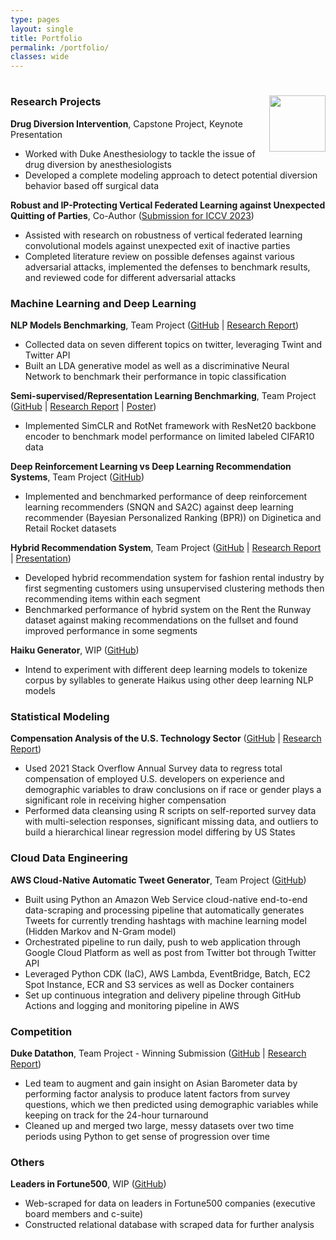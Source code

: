 ```yaml
---
type: pages
layout: single
title: Portfolio
permalink: /portfolio/
classes: wide
---
```

#  <img width=90 align="right" src="https://upload.wikimedia.org/wikipedia/commons/thumb/e/e6/Duke_University_logo.svg/1024px-Duke_University_logo.svg.png">

### Research Projects
**Drug Diversion Intervention**, Capstone Project, Keynote Presentation
- Worked with Duke Anesthesiology to tackle the issue of drug diversion by anesthesiologists
- Developed a complete modeling approach to detect potential diversion behavior based off surgical data

**Robust and IP-Protecting Vertical Federated Learning against Unexpected Quitting of Parties**, Co-Author ([Submission for ICCV 2023]())
- Assisted with research on robustness of vertical federated learning convolutional models against unexpected exit of inactive parties
- Completed literature review on possible defenses against various adversarial attacks, implemented the defenses to benchmark results, and reviewed code for different adversarial attacks

### Machine Learning and Deep Learning

**NLP Models Benchmarking**, Team Project ([GitHub](https://github.com/dai-anna/Duke-NLP-FinalProject) | [Research Report](https://github.com/dai-anna/Duke-NLP-FinalProject/blob/main/report/report_submission_flat.pdf))
- Collected data on seven different topics on twitter, leveraging Twint and Twitter API
- Built an LDA generative model as well as a discriminative Neural Network to benchmark their performance in topic classification

**Semi-supervised/Representation Learning Benchmarking**, Team Project ([GitHub](https://github.com/dai-anna/SemiSupervisedBenchmarking) | [Research Report](https://github.com/dai-anna/SemiSupervisedBenchmarking/blob/main/report/ECE661_Final_Project.pdf) | [Poster](https://github.com/dai-anna/SemiSupervisedBenchmarking/blob/main/poster/ECE661%20Poster_RepLearning.pdf))
- Implemented SimCLR and RotNet framework with ResNet20 backbone encoder to benchmark model performance on limited labeled CIFAR10 data

**Deep Reinforcement Learning vs Deep Learning Recommendation Systems**, Team Project ([GitHub](https://github.com/dai-anna/DRLvsDLrecommenders))
- Implemented and benchmarked performance of deep reinforcement learning recommenders (SNQN and SA2C) against deep learning recommender (Bayesian Personalized Ranking (BPR)) on Diginetica and Retail Rocket datasets

**Hybrid Recommendation System**, Team Project ([GitHub](https://github.com/dai-anna/RenttheRunwayRecommendations) | [Research Report](https://github.com/dai-anna/RenttheRunwayRecommendations/blob/main/report/RTRRecommendationsFinalReport.pdf) | [Presentation](https://youtu.be/PzAVR38oM6Y))
- Developed hybrid recommendation system for fashion rental industry by first segmenting customers using unsupervised clustering methods then recommending items within each segment
- Benchmarked performance of hybrid system on the Rent the Runway dataset against making recommendations on the fullset and found improved performance in some segments

**Haiku Generator**, WIP ([GitHub](https://github.com/dai-anna/DeepLearning-HaikuGenerator))
- Intend to experiment with different deep learning models to tokenize corpus by syllables to generate Haikus using other deep learning NLP models


### Statistical Modeling 
**Compensation Analysis of the U.S. Technology Sector** ([GitHub](https://github.com/dai-anna/StackOverflow2021Survey-RegressionAnalysis) | [Research Report](https://github.com/dai-anna/StackOverflow2021Survey-RegressionAnalysis/blob/main/30_results/final_report.pdf))
- Used 2021 Stack Overflow Annual Survey data to regress total compensation of employed U.S. developers on experience and demographic variables to draw conclusions on if race or gender plays a significant role in receiving higher compensation
- Performed data cleansing using R scripts on self-reported survey data with multi-selection responses, significant missing data, and outliers to build a hierarchical linear regression model differing by US States

### Cloud Data Engineering
**AWS Cloud-Native Automatic Tweet Generator**, Team Project ([GitHub](https://github.com/dai-anna/AWSCloud-TweetGenerator))
- Built using Python an Amazon Web Service cloud-native end-to-end data-scraping and processing pipeline that automatically generates Tweets for currently trending hashtags with machine learning model (Hidden Markov and N-Gram model)
- Orchestrated pipeline to run daily, push to web application through Google Cloud Platform as well as post from Twitter bot through Twitter API
- Leveraged Python CDK (IaC), AWS Lambda, EventBridge, Batch, EC2 Spot Instance, ECR and S3 services as well as Docker containers
- Set up continuous integration and delivery pipeline through GitHub Actions and logging and monitoring pipeline in AWS

### Competition
**Duke Datathon**, Team Project - Winning Submission ([GitHub](https://github.com/unsupervisedlearner1123/Duke-Datathon-2021) | [Research Report](https://github.com/unsupervisedlearner1123/Duke-Datathon-2021/blob/main/40_docs/Report_final.pdf))
- Led team to augment and gain insight on Asian Barometer data by performing factor analysis to produce latent factors from survey questions, which we then predicted using demographic variables while keeping on track for the 24-hour turnaround
- Cleaned up and merged two large, messy datasets over two time periods using Python to get sense of progression over time

### Others
**Leaders in Fortune500**, WIP ([GitHub](https://github.com/dai-anna/Leadership-in-Fortune500))
- Web-scraped for data on leaders in Fortune500 companies (executive board members and c-suite)
- Constructed relational database with scraped data for further analysis
